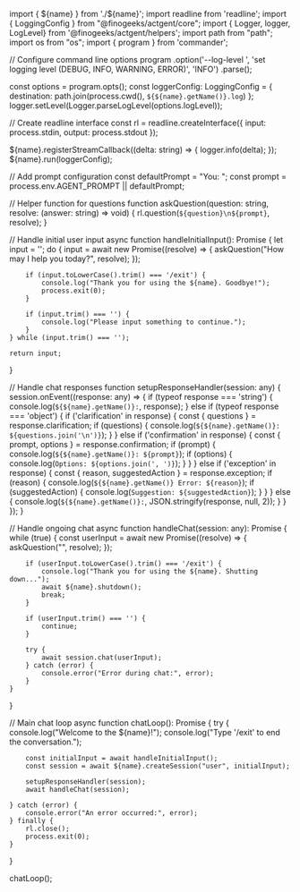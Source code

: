 import { ${name} } from './${name}';
import readline from 'readline';
import { LoggingConfig } from "@finogeeks/actgent/core";
import { Logger, logger, LogLevel} from '@finogeeks/actgent/helpers';
import path from "path";
import os from "os";
import { program } from 'commander';

// Configure command line options
program
  .option('--log-level <level>', 'set logging level (DEBUG, INFO, WARNING, ERROR)', 'INFO')
  .parse();

const options = program.opts();
const loggerConfig: LoggingConfig = {
  destination: path.join(process.cwd(), `${${name}.getName()}.log`)
};
logger.setLevel(Logger.parseLogLevel(options.logLevel));

// Create readline interface
const rl = readline.createInterface({
    input: process.stdin,
    output: process.stdout
});

${name}.registerStreamCallback((delta: string) => {
    logger.info(delta);
});
${name}.run(loggerConfig);

// Add prompt configuration
const defaultPrompt = "You: ";
const prompt = process.env.AGENT_PROMPT || defaultPrompt;

// Helper function for questions
function askQuestion(question: string, resolve: (answer: string) => void) {
    rl.question(`${question}\n${prompt}`, resolve);
}

// Handle initial user input
async function handleInitialInput(): Promise<string> {
    let input = '';
    do {
        input = await new Promise<string>((resolve) => {
            askQuestion("How may I help you today?", resolve);
        });

        if (input.toLowerCase().trim() === '/exit') {
            console.log("Thank you for using the ${name}. Goodbye!");
            process.exit(0);
        }

        if (input.trim() === '') {
            console.log("Please input something to continue.");
        }
    } while (input.trim() === '');
    
    return input;
}

// Handle chat responses
function setupResponseHandler(session: any) {
    session.onEvent((response: any) => {
        if (typeof response === 'string') {
            console.log(`${${name}.getName()}:`, response);
        } else if (typeof response === 'object') {
            if ('clarification' in response) {
                const { questions } = response.clarification;
                if (questions) {
                    console.log(`${${name}.getName()}: ${questions.join('\n')}`);
                }
            } else if ('confirmation' in response) {
                const { prompt, options } = response.confirmation;
                if (prompt) {
                    console.log(`${${name}.getName()}: ${prompt}`);
                    if (options) {
                        console.log(`Options: ${options.join(', ')}`);
                    }
                }
            } else if ('exception' in response) {
                const { reason, suggestedAction } = response.exception;
                if (reason) {
                    console.log(`${${name}.getName()} Error: ${reason}`);
                    if (suggestedAction) {
                        console.log(`Suggestion: ${suggestedAction}`);
                    }
                }
            } else {
                console.log(`${${name}.getName()}:`, JSON.stringify(response, null, 2));
            }
        }
    });
}

// Handle ongoing chat
async function handleChat(session: any): Promise<void> {
    while (true) {
        const userInput = await new Promise<string>((resolve) => {
            askQuestion("", resolve);
        });

        if (userInput.toLowerCase().trim() === '/exit') {
            console.log("Thank you for using the ${name}. Shutting down...");
            await ${name}.shutdown();
            break;
        }

        if (userInput.trim() === '') {
            continue;
        }

        try {
            await session.chat(userInput);
        } catch (error) {
            console.error("Error during chat:", error);
        }
    }
}

// Main chat loop
async function chatLoop(): Promise<void> {
    try {
        console.log("Welcome to the ${name}!");
        console.log("Type '/exit' to end the conversation.");

        const initialInput = await handleInitialInput();
        const session = await ${name}.createSession("user", initialInput);
        
        setupResponseHandler(session);
        await handleChat(session);
        
    } catch (error) {
        console.error("An error occurred:", error);
    } finally {
        rl.close();
        process.exit(0);
    }
}

chatLoop();